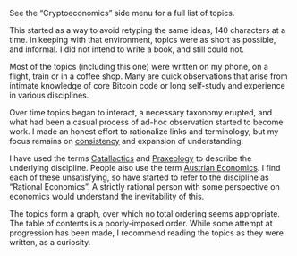 See the “Cryptoeconomics” side menu for a full list of topics.

This started as a way to avoid retyping the same ideas, 140 characters at a time. In keeping with that environment, topics were as short as possible, and informal. I did not intend to write a book, and still could not.

Most of the topics (including this one) were written on my phone, on a flight, train or in a coffee shop. Many are quick observations that arise from intimate knowledge of core Bitcoin code or long self-study and experience in various disciplines.

Over time topics began to interact, a necessary taxonomy erupted, and what had been a casual process of ad-hoc observation started to become work. I made an honest effort to rationalize links and terminology, but my focus remains on [consistency](https://en.m.wikipedia.org/wiki/Consistency) and expansion of understanding.

I have used the terms [Catallactics](https://en.m.wikipedia.org/wiki/Catallactics) and [Praxeology](https://en.m.wikipedia.org/wiki/Praxeology) to describe the underlying discipline. People also use the term [Austrian Economics](https://en.m.wikipedia.org/wiki/Austrian_School). I find each of these unsatisfying, so have started to refer to the discipline as “Rational Economics”. A strictly rational person with some perspective on economics would understand the inevitability of this.

The topics form a graph, over which no total ordering seems appropriate. The table of contents is a poorly-imposed order. While some attempt at progression has been made, I recommend reading the topics as they were written, as a curiosity.